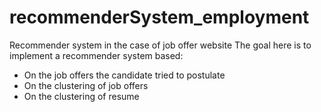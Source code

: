 # recommenderSystem_employment
Recommender system in the case of job offer website
The goal here is to implement a recommender system based:
- On the job offers the candidate tried to postulate
- On the clustering of job offers
- On the clustering of resume
